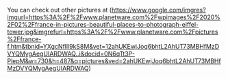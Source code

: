 You can check out other pictures at (https://www.google.com/imgres?imgurl=https%3A%2F%2Fwww.planetware.com%2Fwpimages%2F2020%2F02%2Ffrance-in-pictures-beautiful-places-to-photograph-eiffel-tower.jpg&imgrefurl=https%3A%2F%2Fwww.planetware.com%2Fpictures%2Ffrance-f.htm&tbnid=YXgcNflll9kS8M&vet=12ahUKEwjJoq6bhtL2AhUT73MBHfMzDVYQMygAegUIARDWAQ..i&docid=0N6qTt3P-PlepM&w=730&h=487&q=pictures&ved=2ahUKEwjJoq6bhtL2AhUT73MBHfMzDVYQMygAegUIARDWAQ)
